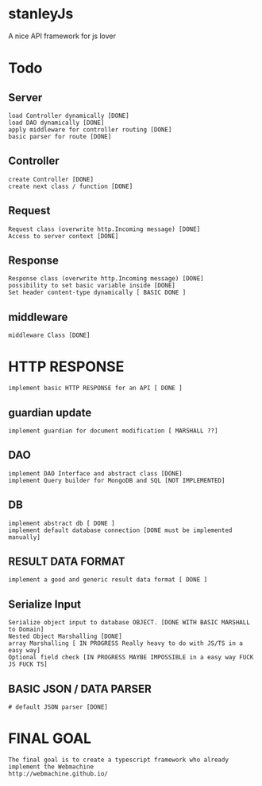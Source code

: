 # stanleyJs

A nice API framework for js lover

# Todo

## Server

    load Controller dynamically [DONE]
    load DAO dynamically [DONE]
    apply middleware for controller routing [DONE]
    basic parser for route [DONE]

## Controller

    create Controller [DONE]
    create next class / function [DONE]

## Request

    Request class (overwrite http.Incoming message) [DONE]
    Access to server context [DONE]

## Response

    Response class (overwrite http.Incoming message) [DONE]
    possibility to set basic variable inside [DONE]
    Set header content-type dynamically [ BASIC DONE ]

## middleware

    middleware Class [DONE]

# HTTP RESPONSE

    implement basic HTTP RESPONSE for an API [ DONE ]

## guardian update

    implement guardian for document modification [ MARSHALL ??]

## DAO

    implement DAO Interface and abstract class [DONE]
    implement Query builder for MongoDB and SQL [NOT IMPLEMENTED]

## DB

    implement abstract db [ DONE ]
    implement default database connection [DONE must be implemented manually]

## RESULT DATA FORMAT

    implement a good and generic result data format [ DONE ]

## Serialize Input

    Serialize object input to database OBJECT. [DONE WITH BASIC MARSHALL to Domain]
    Nested Object Marshalling [DONE]
    array Marshalling [ IN PROGRESS Really heavy to do with JS/TS in a easy way]
    Optional field check [IN PROGRESS MAYBE IMPOSSIBLE in a easy way FUCK JS FUCK TS]

## BASIC JSON / DATA PARSER

    # default JSON parser [DONE]

# FINAL GOAL

    The final goal is to create a typescript framework who already implement the Webmachine
    http://webmachine.github.io/
